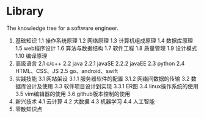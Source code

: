 # Library
The knowledge tree for a software engineer.
 
1. 基础知识
  1.1 操作系统原理
  1.2 网络原理
  1.3 计算机组成原理
  1.4 数据库原理
  1.5 web程序设计
  1.6 算法与数据结构
  1.7 软件工程
  1.8 质量管理
  1.9 设计模式
  1.10 编译原理
2. 高级语言
  2.1 c/c++
  2.2 java
    2.2.1 javaSE
    2.2.2 javaEE
  2.3 python
  2.4 HTML、CSS、JS
  2.5 go、android、swift
3. 实践技能
  3.1 网站架设
    3.1.1 服务器软件的配置
    3.1.2 网络间数据的传输
  3.2 数据库设计及使用
  3.3 软件项目设计到实现
    3.3.1 ER图
  3.4 linux操作系统的使用
  3.5 vim编辑器的使用
  3.6 github版本控制的使用
4. 新兴技术
  4.1 云计算
  4.2 大数据
  4.3 机器学习
  4.4 人工智能
5. 零散知识点
